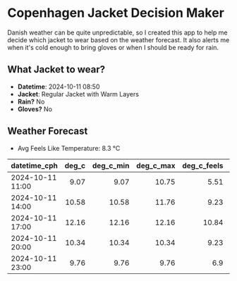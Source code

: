 
# Copenhagen Jacket Decision Maker

Danish weather can be quite unpredictable, so I created this app to help me decide which jacket to wear based on the weather forecast. 
It also alerts me when it's cold enough to bring gloves or when I should be ready for rain.

## What Jacket to wear?

- **Datetime**: 2024-10-11 08:50
- **Jacket**: Regular Jacket with Warm Layers
- **Rain?** No
- **Gloves?** No

## Weather Forecast
- Avg Feels Like Temperature: 8.3 °C

| datetime_cph     |   deg_c |   deg_c_min |   deg_c_max |   deg_c_feels | weather   | wind   | rain   |
|:-----------------|--------:|------------:|------------:|--------------:|:----------|:-------|:-------|
| 2024-10-11 11:00 |    9.07 |        9.07 |       10.75 |          5.51 | Clouds    | High   | None   |
| 2024-10-11 14:00 |   10.58 |       10.58 |       11.76 |          9.23 | Clouds    | High   | None   |
| 2024-10-11 17:00 |   12.16 |       12.16 |       12.16 |         10.84 | Clouds    | High   | None   |
| 2024-10-11 20:00 |   10.34 |       10.34 |       10.34 |          9.23 | Clouds    | High   | None   |
| 2024-10-11 23:00 |    9.76 |        9.76 |        9.76 |          6.9  | Clouds    | High   | None   |
        